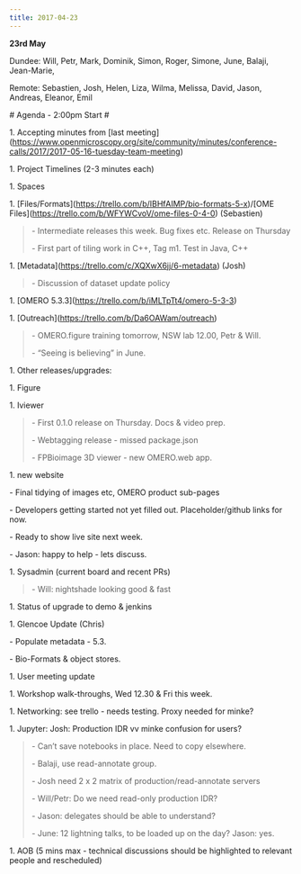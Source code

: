 ```yaml
---
title: 2017-04-23
---
```


**23rd May**

Dundee: Will, Petr, Mark, Dominik, Simon, Roger, Simone, June, Balaji,
Jean-Marie,

Remote: Sebastien, Josh, Helen, Liza, Wilma, Melissa, David, Jason,
Andreas, Eleanor, Emil

\# Agenda - 2:00pm Start \#

1\. Accepting minutes from \[last
meeting\](https://www.openmicroscopy.org/site/community/minutes/conference-calls/2017/2017-05-16-tuesday-team-meeting)

1\. Project Timelines (2-3 minutes each)

1\. Spaces

1\.
\[Files/Formats\](https://trello.com/b/IBHfAIMP/bio-formats-5-x)/\[OME
Files\](https://trello.com/b/WFYWCvoV/ome-files-0-4-0) (Sebastien)

> \- Intermediate releases this week. Bug fixes etc. Release on Thursday
>
> \- First part of tiling work in C++, Tag m1. Test in Java, C++

1\. \[Metadata\](https://trello.com/c/XQXwX6jj/6-metadata) (Josh)

> \- Discussion of dataset update policy

1\. \[OMERO
5.3.3\]([<u>https://trello.com/b/iMLTpTt4/omero-5-3-3</u>](https://trello.com/b/iMLTpTt4/omero-5-3-3))

1\.
\[Outreach\]([<u>https://trello.com/b/Da6OAWam/outreach</u>](https://trello.com/b/Da6OAWam/outreach))

> \- OMERO.figure training tomorrow, NSW lab 12.00, Petr & Will.
>
> \- “Seeing is believing” in June.

1\. Other releases/upgrades:

1\. Figure

1\. Iviewer

> \- First 0.1.0 release on Thursday. Docs & video prep.
>
> \- Webtagging release - missed package.json
>
> \- FPBioimage 3D viewer - new OMERO.web app.

1\. new website

\- Final tidying of images etc, OMERO product sub-pages

\- Developers getting started not yet filled out. Placeholder/github
links for now.

\- Ready to show live site next week.

\- Jason: happy to help - lets discuss.

1\. Sysadmin (current board and recent PRs)

> \- Will: nightshade looking good & fast

1\. Status of upgrade to demo & jenkins

1\. Glencoe Update (Chris)

\- Populate metadata - 5.3.

\- Bio-Formats & object stores.

1\. User meeting update

1\. Workshop walk-throughs, Wed 12.30 & Fri this week.

1\. Networking: see trello - needs testing. Proxy needed for minke?

1\. Jupyter: Josh: Production IDR vv minke confusion for users?

> \- Can’t save notebooks in place. Need to copy elsewhere.
>
> \- Balaji, use read-annotate group.
>
> \- Josh need 2 x 2 matrix of production/read-annotate servers
>
> \- Will/Petr: Do we need read-only production IDR?
>
> \- Jason: delegates should be able to understand?
>
> \- June: 12 lightning talks, to be loaded up on the day? Jason: yes.

1\. AOB (5 mins max - technical discussions should be highlighted to
relevant people and rescheduled)
